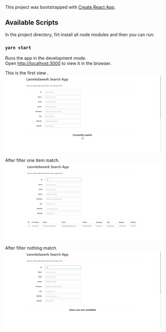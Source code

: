 This project was bootstrapped with [Create React App](https://github.com/facebook/create-react-app).

## Available Scripts

In the project directory, firt install all node modules and then you can run:

### `yarn start`

Runs the app in the development mode.<br>
Open [http://localhost:3000](http://localhost:3000) to view it in the browser.

This is the first view .
![screenshot](screenshots/1.PNG)

After filter one item match.
![screenshot](screenshots/2.PNG)

After filter nothing match.
![screenshot](screenshots/3.PNG)
